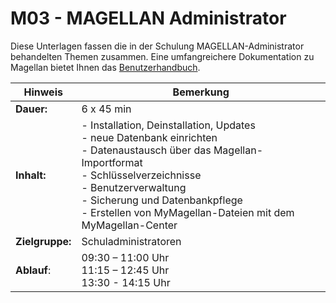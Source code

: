 # M03 - MAGELLAN Administrator

Diese Unterlagen fassen die in der Schulung MAGELLAN-Administrator behandelten Themen zusammen. Eine umfangreichere Dokumentation zu Magellan bietet Ihnen das [Benutzerhandbuch](http://doc.magellan7.stueber.de).

|Hinweis | Bemerkung|
|-- | --|
|**Dauer:** | 6 x 45 min|
|**Inhalt:** | - Installation, Deinstallation, Updates<br/>- neue Datenbank einrichten<br/>- Datenaustausch über das Magellan-Importformat<br/>- Schlüsselverzeichnisse <br/>- Benutzerverwaltung<br/>- Sicherung und Datenbankpflege<br/>- Erstellen von MyMagellan-Dateien mit dem MyMagellan-Center|
|**Zielgruppe:** | Schuladministratoren|
|**Ablauf**:|09:30 – 11:00 Uhr  <br/>11:15 – 12:45 Uhr<br/>13:30 - 14:15 Uhr|

